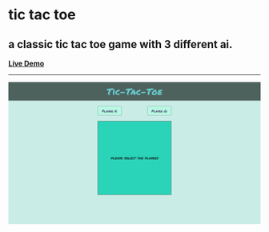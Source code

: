 # tic tac toe

## a classic tic tac toe game with 3 different ai.

[**Live Demo**](https://arz-barca.github.io/tic-tac-toe/)

---

[![demo gif of the website](/images/demo.gif)](https://arz-barca.github.io/tic-tac-toe/)

